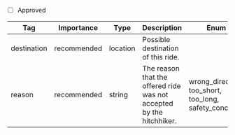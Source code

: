 - [ ] Approved

| Tag         | Importance   | Type      | Description                                   | Enum                                               | Example |
|-------------|--------------|-----------|-----------------------------------------------|----------------------------------------------------|---------|
| destination | recommended  | location  | Possible destination of this ride.            |                                                    |         |
| reason      | recommended  | string    | The reason that the offered ride was not accepted by the hitchhiker.         | wrong_direction, too_short, too_long, safety_concerns |         |
